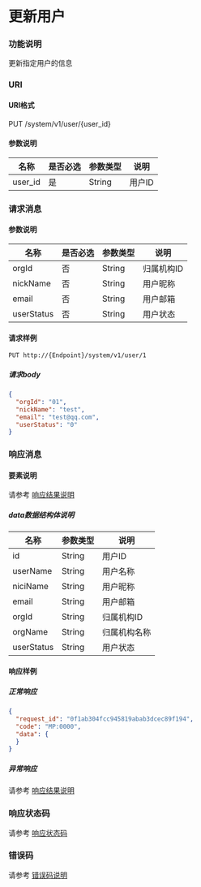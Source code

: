# 更新用户

### 功能说明
更新指定用户的信息

### URI
#### URI格式  
PUT /system/v1/user/{user_id}  
#### 参数说明  
| 名称 | 是否必选 | 参数类型 | 说明 |
| --- | --- | --- | --- |
| user_id | 是 | String | 用户ID |

### 请求消息
#### 参数说明  
| 名称 | 是否必选 | 参数类型 | 说明 |
| --- | --- | --- | --- |
| orgId | 否 | String | 归属机构ID |
| nickName | 否 | String | 用户昵称 |
| email | 否 | String | 用户邮箱 |
| userStatus| 否 | String | 用户状态 |

#### 请求样例  
```
PUT http://{Endpoint}/system/v1/user/1
```
##### 请求body
```json
{
  "orgId": "01",
  "nickName": "test",
  "email": "test@qq.com",
  "userStatus": "0"
}
```

### 响应消息
#### 要素说明
请参考 [响应结果说明](result.md#要素说明)  

##### data数据结构体说明  
| 名称 | 参数类型 | 说明 |
| --- | --- | --- |
| id | String | 用户ID |
| userName | String | 用户名称 |
| niciName | String | 用户昵称 |
| email | String | 用户邮箱 |
| orgId | String | 归属机构ID |
| orgName | String | 归属机构名称 |
| userStatus | String | 用户状态 |

#### 响应样例
##### 正常响应
```json
{
  "request_id": "0f1ab304fcc945819abab3dcec89f194",
  "code": "MP:0000",
  "data": {
  }
}
```
##### 异常响应
请参考 [响应结果说明](result.md#异常响应样例)

### 响应状态码
请参考 [响应状态码](status.md)

### 错误码
请参考 [错误码说明](errorcode.md)